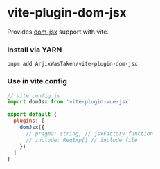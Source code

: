 # vite-plugin-dom-jsx 
Provides [dom-jsx](https://github.com/NewBuilding/dom-jsx) support with vite.

### Install via YARN

`pnpm add ArjixWasTaken/vite-plugin-dom-jsx`

### Use in vite config

```js
// vite.config.js
import domJsx from 'vite-plugin-vue-jsx'

export default {
  plugins: [
    domJsx({
      // pragma: string, // jsxFactory function
      // include: RegExp[] // include file
    })
  ]
}
```
